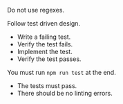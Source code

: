 Do not use regexes.

Follow test driven design.

- Write a failing test.
- Verify the test fails.
- Implement the test.
- Verify the test passes.

You must run `npm run test` at the end.
- The tests must pass.
- There should be no linting errors.